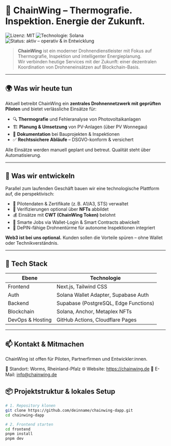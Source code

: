 # 🚁 ChainWing – Thermografie. Inspektion. Energie der Zukunft.

![Lizenz: MIT](https://img.shields.io/badge/license-MIT-green.svg)
![Technologie: Solana](https://img.shields.io/badge/Technologie-Solana-blueviolet)
![Status: aktiv – operativ & in Entwicklung](https://img.shields.io/badge/status-aktiv-informational)

> **ChainWing** ist ein moderner Drohnendienstleister mit Fokus auf Thermografie, Inspektion und intelligenter Energieplanung.  
> Wir verbinden heutige Services mit der Zukunft: einer dezentralen Koordination von Drohneneinsätzen auf Blockchain-Basis.

---

## 🌍 Was wir heute tun

Aktuell betreibt ChainWing ein **zentrales Drohnennetzwerk mit geprüften Piloten** und bietet verlässliche Einsätze für:

- 🔍 **Thermografie** und Fehleranalyse von Photovoltaikanlagen
- 🏗️ **Planung & Umsetzung** von PV-Anlagen (über PV Wonnegau)
- 📸 **Dokumentation** bei Bauprojekten & Inspektionen
- ✅ **Rechtssichere Abläufe** – DSGVO-konform & versichert

Alle Einsätze werden manuell geplant und betreut. Qualität steht über Automatisierung.

---

## 🔧 Was wir entwickeln

Parallel zum laufenden Geschäft bauen wir eine technologische Plattform auf, die perspektivisch:

- 📄 Pilotendaten & Zertifikate (z. B. A1/A3, STS) verwaltet
- 🧾 Verifizierungen optional über **NFTs** abbildet
- 💰 Einsätze mit **CWT (ChainWing Token)** belohnt
- 🧠 Smarte Jobs via Wallet-Login & Smart Contracts abwickelt
- 🚀 DePIN-fähige Drohnentürme für autonome Inspektionen integriert

**Web3 ist bei uns optional.** Kunden sollen die Vorteile spüren – ohne Wallet oder Technikverständnis.

---

## 🧱 Tech Stack

| Ebene           | Technologie                             |
|------------------|------------------------------------------|
| Frontend         | Next.js, Tailwind CSS                    |
| Auth             | Solana Wallet Adapter, Supabase Auth     |
| Backend          | Supabase (PostgreSQL, Edge Functions)    |
| Blockchain       | Solana, Anchor, Metaplex NFTs            |
| DevOps & Hosting | GitHub Actions, Cloudflare Pages         |

---
## 📫 Kontakt & Mitmachen
ChainWing ist offen für Piloten, Partnerfirmen und Entwickler:innen.

📍 Standort: Worms, Rheinland-Pfalz
🌐 Website: https://chainwing.de
📧 E-Mail: info@chainwing.de

## 📦 Projektstruktur & lokales Setup

```bash
# 1. Repository klonen
git clone https://github.com/deinname/chainwing-dapp.git
cd chainwing-dapp

# 2. Frontend starten
cd frontend
pnpm install
pnpm dev
